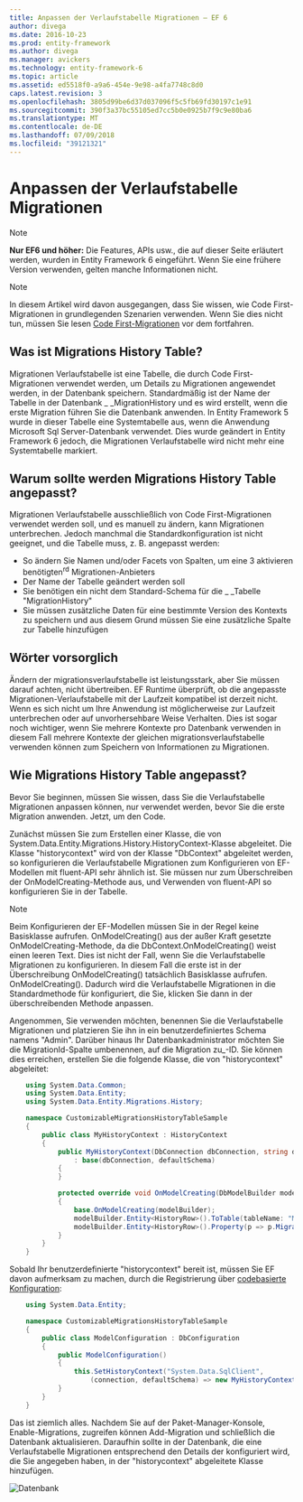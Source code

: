 ```yaml
---
title: Anpassen der Verlaufstabelle Migrationen – EF 6
author: divega
ms.date: 2016-10-23
ms.prod: entity-framework
ms.author: divega
ms.manager: avickers
ms.technology: entity-framework-6
ms.topic: article
ms.assetid: ed5518f0-a9a6-454e-9e98-a4fa7748c8d0
caps.latest.revision: 3
ms.openlocfilehash: 3805d99be6d37d037096f5c5fb69fd30197c1e91
ms.sourcegitcommit: 390f3a37bc55105ed7cc5b0e0925b7f9c9e80ba6
ms.translationtype: MT
ms.contentlocale: de-DE
ms.lasthandoff: 07/09/2018
ms.locfileid: "39121321"
---
```

# <a name="customizing-the-migrations-history-table"></a>Anpassen der Verlaufstabelle Migrationen
> [!NOTE]
> **Nur EF6 und höher:** Die Features, APIs usw., die auf dieser Seite erläutert werden, wurden in Entity Framework 6 eingeführt. Wenn Sie eine frühere Version verwenden, gelten manche Informationen nicht.

> [!NOTE]
> In diesem Artikel wird davon ausgegangen, dass Sie wissen, wie Code First-Migrationen in grundlegenden Szenarien verwenden. Wenn Sie dies nicht tun, müssen Sie lesen [Code First-Migrationen](~/ef6/modeling/code-first/migrations/index.md) vor dem fortfahren.

## <a name="what-is-migrations-history-table"></a>Was ist Migrations History Table?

Migrationen Verlaufstabelle ist eine Tabelle, die durch Code First-Migrationen verwendet werden, um Details zu Migrationen angewendet werden, in der Datenbank speichern. Standardmäßig ist der Name der Tabelle in der Datenbank \_ \_MigrationHistory und es wird erstellt, wenn die erste Migration führen Sie die Datenbank anwenden. In Entity Framework 5 wurde in dieser Tabelle eine Systemtabelle aus, wenn die Anwendung Microsoft Sql Server-Datenbank verwendet. Dies wurde geändert in Entity Framework 6 jedoch, die Migrationen Verlaufstabelle wird nicht mehr eine Systemtabelle markiert.

## <a name="why-customize-migrations-history-table"></a>Warum sollte werden Migrations History Table angepasst?

Migrationen Verlaufstabelle ausschließlich von Code First-Migrationen verwendet werden soll, und es manuell zu ändern, kann Migrationen unterbrechen. Jedoch manchmal die Standardkonfiguration ist nicht geeignet, und die Tabelle muss, z. B. angepasst werden:

-   So ändern Sie Namen und/oder Facets von Spalten, um eine 3 aktivieren benötigten<sup>rd</sup> Migrationen-Anbieters
-   Der Name der Tabelle geändert werden soll
-   Sie benötigen ein nicht dem Standard-Schema für die \_ \_Tabelle "MigrationHistory"
-   Sie müssen zusätzliche Daten für eine bestimmte Version des Kontexts zu speichern und aus diesem Grund müssen Sie eine zusätzliche Spalte zur Tabelle hinzufügen

## <a name="words-of-precaution"></a>Wörter vorsorglich

Ändern der migrationsverlaufstabelle ist leistungsstark, aber Sie müssen darauf achten, nicht übertreiben. EF Runtime überprüft, ob die angepasste Migrationen-Verlaufstabelle mit der Laufzeit kompatibel ist derzeit nicht. Wenn es sich nicht um Ihre Anwendung ist möglicherweise zur Laufzeit unterbrechen oder auf unvorhersehbare Weise Verhalten. Dies ist sogar noch wichtiger, wenn Sie mehrere Kontexte pro Datenbank verwenden in diesem Fall mehrere Kontexte der gleichen migrationsverlaufstabelle verwenden können zum Speichern von Informationen zu Migrationen.

## <a name="how-to-customize-migrations-history-table"></a>Wie Migrations History Table angepasst?

Bevor Sie beginnen, müssen Sie wissen, dass Sie die Verlaufstabelle Migrationen anpassen können, nur verwendet werden, bevor Sie die erste Migration anwenden. Jetzt, um den Code.

Zunächst müssen Sie zum Erstellen einer Klasse, die von System.Data.Entity.Migrations.History.HistoryContext-Klasse abgeleitet. Die Klasse "historycontext" wird von der Klasse "DbContext" abgeleitet werden, so konfigurieren die Verlaufstabelle Migrationen zum Konfigurieren von EF-Modellen mit fluent-API sehr ähnlich ist. Sie müssen nur zum Überschreiben der OnModelCreating-Methode aus, und Verwenden von fluent-API so konfigurieren Sie in der Tabelle.

>[!NOTE]
> Beim Konfigurieren der EF-Modellen müssen Sie in der Regel keine Basisklasse aufrufen. OnModelCreating() aus der außer Kraft gesetzte OnModelCreating-Methode, da die DbContext.OnModelCreating() weist einen leeren Text. Dies ist nicht der Fall, wenn Sie die Verlaufstabelle Migrationen zu konfigurieren. In diesem Fall die erste ist in der Überschreibung OnModelCreating() tatsächlich Basisklasse aufrufen. OnModelCreating(). Dadurch wird die Verlaufstabelle Migrationen in die Standardmethode für konfiguriert, die Sie, klicken Sie dann in der überschreibenden Methode anpassen.

Angenommen, Sie verwenden möchten, benennen Sie die Verlaufstabelle Migrationen und platzieren Sie ihn in ein benutzerdefiniertes Schema namens "Admin". Darüber hinaus Ihr Datenbankadministrator möchten Sie die MigrationId-Spalte umbenennen, auf die Migration zu\_-ID.  Sie können dies erreichen, erstellen Sie die folgende Klasse, die von "historycontext" abgeleitet:

``` csharp
    using System.Data.Common;
    using System.Data.Entity;
    using System.Data.Entity.Migrations.History;

    namespace CustomizableMigrationsHistoryTableSample
    {
        public class MyHistoryContext : HistoryContext
        {
            public MyHistoryContext(DbConnection dbConnection, string defaultSchema)
                : base(dbConnection, defaultSchema)
            {
            }

            protected override void OnModelCreating(DbModelBuilder modelBuilder)
            {
                base.OnModelCreating(modelBuilder);
                modelBuilder.Entity<HistoryRow>().ToTable(tableName: "MigrationHistory", schemaName: "admin");
                modelBuilder.Entity<HistoryRow>().Property(p => p.MigrationId).HasColumnName("Migration_ID");
            }
        }
    }
```

Sobald Ihr benutzerdefinierte "historycontext" bereit ist, müssen Sie EF davon aufmerksam zu machen, durch die Registrierung über [codebasierte Konfiguration](http://msdn.com/data/jj680699):

``` csharp
    using System.Data.Entity;

    namespace CustomizableMigrationsHistoryTableSample
    {
        public class ModelConfiguration : DbConfiguration
        {
            public ModelConfiguration()
            {
                this.SetHistoryContext("System.Data.SqlClient",
                    (connection, defaultSchema) => new MyHistoryContext(connection, defaultSchema));
            }
        }
    }
```

Das ist ziemlich alles. Nachdem Sie auf der Paket-Manager-Konsole, Enable-Migrations, zugreifen können Add-Migration und schließlich die Datenbank aktualisieren. Daraufhin sollte in der Datenbank, die eine Verlaufstabelle Migrationen entsprechend den Details der konfiguriert wird, die Sie angegeben haben, in der "historycontext" abgeleitete Klasse hinzufügen.

![Datenbank](~/ef6/media/database.png)
